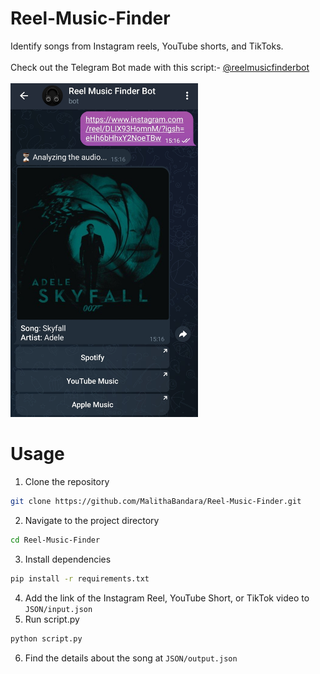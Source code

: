# Reel-Music-Finder
Identify songs from Instagram reels, YouTube shorts, and TikToks.
<br><br>
Check out the Telegram Bot made with this script:- [@reelmusicfinderbot](https://t.me/reelmusicfinderbot)
<br><br>
<img src="img/ss.jpg" alt="telegram-bot" width="300"/>

# Usage
1. Clone the repository
```bash
git clone https://github.com/MalithaBandara/Reel-Music-Finder.git
```
2. Navigate to the project directory
```bash
cd Reel-Music-Finder
```
3. Install dependencies
```bash
pip install -r requirements.txt
```
4. Add the link of the Instagram Reel, YouTube Short, or TikTok video to `JSON/input.json`
5. Run script.py
```bash
python script.py
```
6. Find the details about the song at `JSON/output.json`
   
